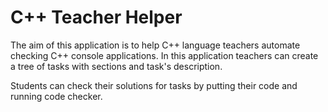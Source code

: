 C++ Teacher Helper
=====================

The aim of this application is to help C++ language teachers automate checking C++ console applications.
In this application teachers can create a tree of tasks with sections and task's description.

Students can check their solutions for tasks by putting their code and running code checker.
